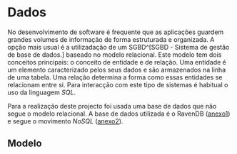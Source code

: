 Dados
=

No desenvolvimento de software é frequente que as aplicações guardem grandes volumes de informação de forma estruturada e organizada. A opção mais usual é a utilizadação de um SGBD^[SGBD - Sistema de gestão de base de dados.] baseado no modelo relacional. 
Este modelo tem dois conceitos principais: o conceito de entidade e de relação. 
Uma entidade é um elemento caracterizado pelos seus dados e são armazenados na linha de uma tabela. 
Uma relação determina a forma como essas entidades se relacionam entre si. 
Para interacção com este tipo de sistemas é habitual o uso da linguagem *SQL*.

Para a realização deste projecto foi usada uma base de dados que não segue o modelo relacional. 
A base de dados utilizada é o RavenDB ([anexo1](#)) e segue o movimento *NoSQL* ([anexo2](#)).

Modelo
-
